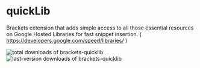 quickLib 
==========

 Brackets extension that adds simple access to all those essential resources on Google Hosted Libraries for fast snippet insertion.
 ( https://developers.google.com/speed/libraries/ )


<img src="https://badges.ml/brackets-quicklib/total.svg?do_not_track" alt="total downloads of brackets-quicklib" class="hoverable"><img src="https://badges.ml/brackets-quicklib/last-version.svg?do_not_track" alt="last-version downloads of brackets-quicklib" class="hoverable">